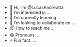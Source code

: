 - 👋 Hi, I’m @LucasAndreotta
- 👀 I’m interested in ...
- 🌱 I’m currently learning ...
- 💞️ I’m looking to collaborate on ...
- 📫 How to reach me ...
- 😄 Pronouns: ...
- ⚡ Fun fact: ...

<!---
LucasAndreotta/LucasAndreotta is a ✨ special ✨ repository because its `README.md` (this file) appears on your GitHub profile.
You can click the Preview link to take a look at your changes.
--->
